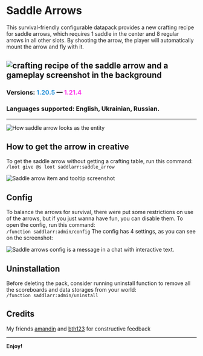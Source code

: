 # Saddle Arrows
This survival-friendly configurable datapack provides a new crafting recipe for saddle arrows, which requires 1 saddle in the center and 8 regular arrows in all other slots.
By shooting the arrow, the player will automatically mount the arrow and fly with it.

![crafting recipe of the saddle arrow and a gameplay screenshot in the background](https://cdn.modrinth.com/data/cached_images/ec27644744df899c60e1b3e998f972eb6180ff89.png)
---
### Versions: <FONT COLOR="#3598db">1.20.5</FONT> — <FONT COLOR="#ff39eb">1.21.4</FONT>
### Languages supported: English, Ukrainian, Russian.
---
![How saddle arrow looks as the entity](https://cdn.modrinth.com/data/cached_images/3d9b796df25b36a34cf0eafcf1db5865ec6ee34b.png)
## How to get the arrow in creative
To get the saddle arrow without getting a crafting table, run this command:\
`/loot give @s loot saddlarr:saddle_arrow`

![Saddle arrow item and tooltip screenshot](https://cdn.modrinth.com/data/cached_images/d98079b5511470f7ded63d6ebdd6a085021b1361.png)
## Config
To balance the arrows for survival, there were put some restrictions on use of the arrows, but if you just wanna have fun, you can disable them. To open the config, run this command:\
`/function saddlarr:admin/config`
The config has 4 settings, as you can see on the screenshot:

![Saddle arrows config is a message in a chat with interactive text.](https://cdn.modrinth.com/data/cached_images/184f98868f3f9e17f141356b9cec326d4e23a333.png)

## Uninstallation
Before deleting the pack, consider running uninstall function to remove all the scoreboards and data storages from your world:\
`/function saddlarr:admin/uninstall`

## Credits
My friends [amandin](https://github.com/amqndin) and [bth123](https://github.com/bth123) for constructive feedback

---
**Enjoy!**